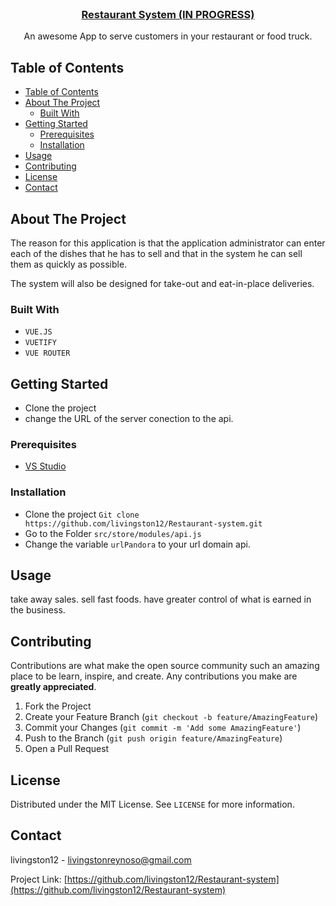 <!--
repo name: Restaurant-system
description: An awesome App to serve customers in your restaurant or food truck.
github name:  livingston12
link: https://github.com/livingston12/Restaurant-system
logo path: assets/logo.png
email: livingstonreynoso@gmail.com
-->


<!-- PROJECT LOGO -->
<br />
<p align="center">
    
<h3 align="center"><a href="https://github.com/livingston12/Restaurant-system">Restaurant System (IN PROGRESS)</a></h3>
    <p align="center">
        An awesome App to serve customers in your restaurant or food truck.
    </p>
</p>



<!-- TABLE OF CONTENTS -->
## Table of Contents

- [Table of Contents](#table-of-contents)
- [About The Project](#about-the-project)
  - [Built With](#built-with)
- [Getting Started](#getting-started)
  - [Prerequisites](#prerequisites)
  - [Installation](#installation)
- [Usage](#usage)
- [Contributing](#contributing)
- [License](#license)
- [Contact](#contact)



<!-- ABOUT THE PROJECT -->
## About The Project
The reason for this application is that the application administrator can enter each of the dishes 
that he has to sell and that in the system he can sell them as quickly as possible.

The system will also be designed for take-out and eat-in-place deliveries.

### Built With
* `VUE.JS` 
* `VUETIFY`
* `VUE ROUTER`

<!-- GETTING STARTED -->
## Getting Started
* Clone the project 
* change the URL of the server conection to the api.

### Prerequisites

* [VS Studio](https://visualstudio.microsoft.com/es/)

### Installation

* Clone the project `Git clone https://github.com/livingston12/Restaurant-system.git`
* Go to the Folder `src/store/modules/api.js`
* Change the variable `urlPandora` to your url domain api. 


<!-- USAGE EXAMPLES -->
## Usage

take away sales.
sell fast foods.
have greater control of what is earned in the business.





<!-- CONTRIBUTING -->
## Contributing

Contributions are what make the open source community such an amazing place to be learn, inspire, and create. Any contributions you make are **greatly appreciated**.

1. Fork the Project
2. Create your Feature Branch (`git checkout -b feature/AmazingFeature`)
3. Commit your Changes (`git commit -m 'Add some AmazingFeature'`)
4. Push to the Branch (`git push origin feature/AmazingFeature`)
5. Open a Pull Request



<!-- LICENSE -->
## License

Distributed under the MIT License. See `LICENSE` for more information.



<!-- CONTACT -->
## Contact

livingston12 - livingstonreynoso@gmail.com

Project Link: [https://github.com/livingston12/Restaurant-system](https://github.com/livingston12/Restaurant-system)
